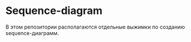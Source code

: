 # Sequence-diagram
В этом репозитории располагаются отдельные выжимки по созданию sequence-диаграмм.
